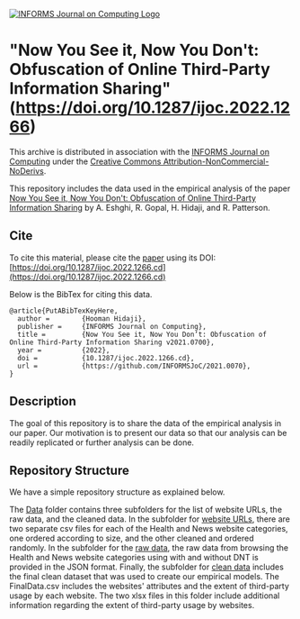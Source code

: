 [![INFORMS Journal on Computing Logo](https://INFORMSJoC.github.io/logos/INFORMS_Journal_on_Computing_Header.jpg)](https://pubsonline.informs.org/journal/ijoc)

# "Now You See it, Now You Don't: Obfuscation of Online Third-Party Information Sharing"(https://doi.org/10.1287/ijoc.2022.1266) 

This archive is distributed in association with the [INFORMS Journal on Computing](https://pubsonline.informs.org/journal/ijoc) under the [Creative Commons Attribution-NonCommercial-NoDerivs](LICENSE).

This repository includes the data used in the empirical analysis of the paper
[Now You See it, Now You Don't: Obfuscation of Online Third-Party Information Sharing](https://doi.org/10.1287/ijoc.2022.1266) by A. Eshghi, R. Gopal, H. Hidaji, and R. Patterson.


## Cite
To cite this material, please cite the [paper](https://doi.org/10.1287/ijoc.2022.1266) using its DOI: [https://doi.org/10.1287/ijoc.2022.1266.cd](https://doi.org/10.1287/ijoc.2022.1266.cd)

Below is the BibTex for citing this data.

```
@article{PutABibTexKeyHere,
  author =        {Hooman Hidaji},
  publisher =     {INFORMS Journal on Computing},
  title =         {Now You See it, Now You Don’t: Obfuscation of Online Third-Party Information Sharing v2021.0700},
  year =          {2022},
  doi =           {10.1287/ijoc.2022.1266.cd},
  url =           {https://github.com/INFORMSJoC/2021.0070},
}  
```


## Description

The goal of this repository is to share the data of the empirical analysis in our paper. Our motivation is to present our data so that our analysis can be readily replicated or further analysis can be done.

## Repository Structure
We have a simple repository structure as explained below.

The [Data](Data) folder contains three subfolders for the list of website URLs, the raw data, and the cleaned data. In the subfolder for [website URLs](Data/Websites_URLs), there are two separate csv files for each of the Health and News website categories, one ordered according to size, and the other cleaned and ordered randomly. In the subfolder for the [raw data](Data/Raw_Data), the raw data from browsing the Health and News website categories using with and without DNT is provided in the JSON format. Finally, the subfolder for [clean data](Data/Clean_Data) includes the final clean dataset that was used to create our empirical models. The FinalData.csv includes the websites' attributes and the extent of third-party usage by each website. The two xlsx files in this folder include additional information regarding the extent of third-party usage by websites.

